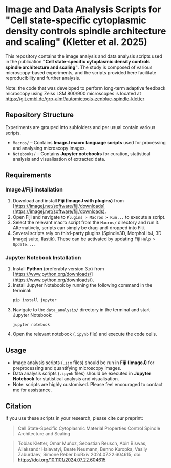 # Image and Data Analysis Scripts for "Cell state-specific cytoplasmic density controls spindle architecture and scaling" (Kletter et al. 2025)

This repository contains the image analysis and data analysis scripts used in the publication **"Cell state-specific cytoplasmic density controls spindle architecture and scaling"**. The study is composed of various microscopy-based experiments, and the scripts provided here facilitate reproducibility and further analysis. 

Note: the code that was developed to perform long-term adaptive feedback microscopy using Zeiss LSM 800/900 microscopes is located at https://git.embl.de/grp-almf/automictools-zenblue-spindle-kletter


## Repository Structure

Experiments are grouped into subfolders and per usual contain various scripts. 
- `Macros/` – Contains **ImageJ macro language scripts** used for processing and analysing microscopy images.
- `Notebooks/` – Contains **Jupyter notebooks** for curation, statistical analysis and visualisation of extracted data.

## Requirements

### ImageJ/Fiji Installation
1. Download and install **Fiji (ImageJ with plugins)** from [https://imagej.net/software/fiji/downloads](https://imagej.net/software/fiji/downloads).
2. Open Fiji and navigate to `Plugins > Macros > Run...` to execute a script.
3. Select the relevant macro script from the `Macros/` directory and run it. Alternatively, scripts can simply be drag-and-dropped into Fiji.
4. Several scripts rely on third-party plugins (Spindle3D, MorphoLibJ, 3D Imagej suite, Ilastik). These can be activated by updating Fiji `Help > Update...`. 

### Jupyter Notebook Installation
1. Install **Python** (preferably version 3.x) from [https://www.python.org/downloads/](https://www.python.org/downloads/).
2. Install Jupyter Notebook by running the following command in the terminal:
   ```bash
   pip install jupyter
   ```
3. Navigate to the `data_analysis/` directory in the terminal and start Jupyter Notebook:
   ```bash
   jupyter notebook
   ```
4. Open the relevant notebook (`.ipynb` file) and execute the code cells.

## Usage
- Image analysis scripts (`.ijm` files) should be run in **Fiji (ImageJ)** for preprocessing and quantifying microscopy images.
- Data analysis scripts (`.ipynb` files) should be executed in **Jupyter Notebook** for statistical analysis and visualisation.
- Note: scripts are highly customised. Please feel encouraged to contact me for assistance. 

## Citation
If you use these scripts in your research, please cite our preprint:

> Cell State-Specific Cytoplasmic Material Properties Control Spindle Architecture and Scaling

> Tobias Kletter, Omar Muñoz, Sebastian Reusch, Abin Biswas, Aliaksandr Halavatyi, Beate Neumann, Benno Kuropka, Vasily Zaburdaev, Simone Reber
bioRxiv 2024.07.22.604615; doi: https://doi.org/10.1101/2024.07.22.604615 
